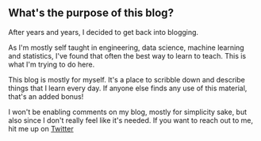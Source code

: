 <!--
.. title: Hello World
.. slug: hello-world
.. date: 2020-01-24 10:07:02 UTC-08:00
.. tags:
.. category:
.. link:
.. description:
.. type: text
-->


## What's the purpose of this blog?

After years and years, I decided to get back into blogging.

As I'm mostly self taught in engineering, data science, machine learning and statistics, I've found that often the best way to learn to teach. This is what I'm trying to do here.

This blog is mostly for myself. It's a place to scribble down and describe things that I learn every day. If anyone else finds any use of this material, that's an added bonus!

I won't be enabling comments on my blog, mostly for simplicity sake, but also since I don't really feel like it's needed. If you want to reach out to me, hit me up on [Twitter](https://twitter.com/michael_erasmus?lang=en)